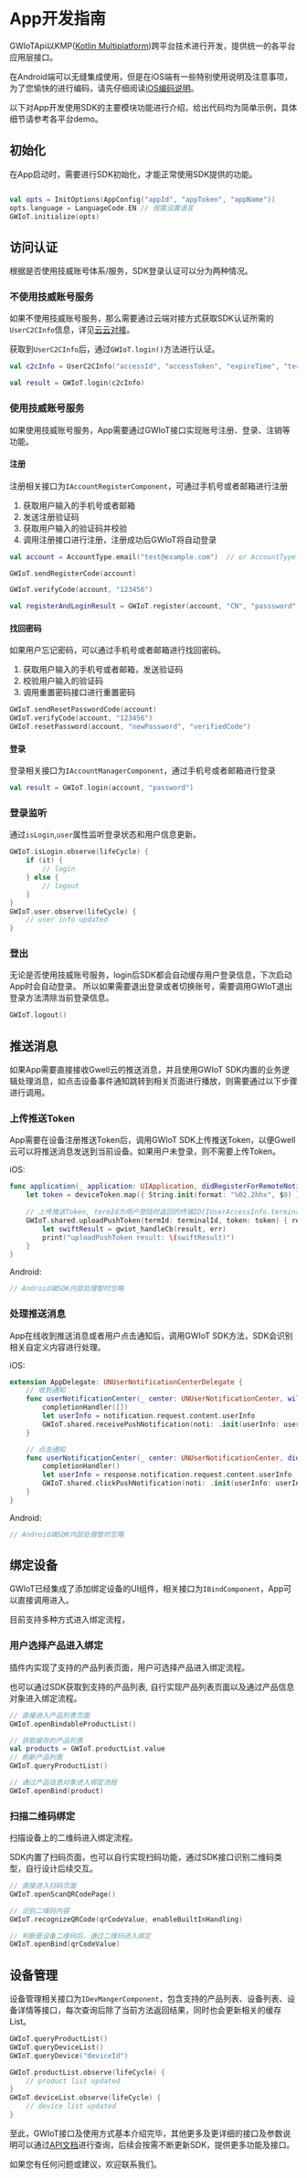 # App开发指南

GWIoTApi以KMP([Kotlin Multiplatform](https://kotlinlang.org/docs/multiplatform-intro.html))跨平台技术进行开发，提供统一的各平台应用层接口。

在Android端可以无缝集成使用，但是在iOS端有一些特别使用说明及注意事项，为了您愉快的进行编码，请先仔细阅读[iOS编码说明](../ios/docs/ios_coding_guide.md)。

以下对App开发使用SDK的主要模块功能进行介绍，给出代码均为简单示例，具体细节请参考各平台demo。

## 初始化
在App启动时，需要进行SDK初始化，才能正常使用SDK提供的功能。
```kotlin

val opts = InitOptions(AppConfig("appId", "appToken", "appName"))
opts.language = LanguageCode.EN // 按需设置语言
GWIoT.initialize(opts)
```

## 访问认证
根据是否使用技威账号体系/服务，SDK登录认证可以分为两种情况。
### 不使用技威账号服务
如果不使用技威账号服务，那么需要通过云端对接方式获取SDK认证所需的`UserC2CInfo`信息，详见[云云对接](https://note.youdao.com/coshare/index.html?token=EA4BCC59DE664ACCBA3AD7723D0B5B89&gid=108651055&_time=1745378888893#/1425034038)。

获取到`UserC2CInfo`后，通过`GWIoT.login()`方法进行认证。
```kotlin
val c2cInfo = UserC2CInfo("accessId", "accessToken", "expireTime", "terminalId", "expand")

val result = GWIoT.login(c2cInfo)

```

### 使用技威账号服务
如果使用技威账号服务，App需要通过GWIoT接口实现账号注册、登录、注销等功能。
#### 注册
注册相关接口为`IAccountRegisterComponent`，可通过手机号或者邮箱进行注册

1. 获取用户输入的手机号或者邮箱
2. 发送注册验证码
3. 获取用户输入的验证码并校验
4. 调用注册接口进行注册，注册成功后GWIoT将自动登录

```kotlin
val account = AccountType.email("test@example.com")  // or AccountType.mobile("1234567890", "+86"), user input

GWIoT.sendRegisterCode(account)

GWIoT.verifyCode(account, "123456")

val registerAndLoginResult = GWIoT.register(account, "CN", "passsword", "verifiedCode")
```
#### 找回密码
如果用户忘记密码，可以通过手机号或者邮箱进行找回密码。
1. 获取用户输入的手机号或者邮箱，发送验证码
2. 校验用户输入的验证码
3. 调用重置密码接口进行重置密码
```kotlin
GWIoT.sendResetPasswordCode(account)
GWIoT.verifyCode(account, "123456")
GWIoT.resetPassword(account, "newPassword", "verifiedCode")
```
#### 登录
登录相关接口为`IAccountManagerComponent`，通过手机号或者邮箱进行登录
```kotlin
val result = GWIoT.login(account, "password")
```

### 登录监听
通过`isLogin`,`user`属性监听登录状态和用户信息更新。
```kotlin
GWIoT.isLogin.observe(lifeCycle) {
    if (it) {
        // login
    } else {
        // logout
    }
}
GWIoT.user.observe(lifeCycle) {
    // user info updated
}
```

### 登出
无论是否使用技威账号服务，login后SDK都会自动缓存用户登录信息，下次启动App时会自动登录。
所以如果需要退出登录或者切换账号，需要调用GWIoT退出登录方法清除当前登录信息。
```kotlin
GWIoT.logout()
```
## 推送消息
如果App需要直接接收Gwell云的推送消息，并且使用GWIoT SDK内置的业务逻辑处理消息，如点击设备事件通知跳转到相关页面进行播放，则需要通过以下步骤进行调用。

### 上传推送Token
App需要在设备注册推送Token后，调用GWIoT SDK上传推送Token，以便Gwell云可以将推送消息发送到当前设备。如果用户未登录，则不需要上传Token。

iOS:
```swift
func application(_ application: UIApplication, didRegisterForRemoteNotificationsWithDeviceToken deviceToken: Data) {
    let token = deviceToken.map({ String.init(format: "%02.2hhx", $0) }).joined()
    
    // 上传推送Token, termId为用户登陆时返回的终端ID(IUserAccessInfo.terminalId)
    GWIoT.shared.uploadPushToken(termId: terminalId, token: token) { result, err in
        let swiftResult = gwiot_handleCb(result, err)
        print("uploadPushToken result: \(swiftResult)")
    }
}
```

Android:
```kotlin
// Android端SDK内部处理暂时忽略
```

### 处理推送消息
App在线收到推送消息或者用户点击通知后，调用GWIoT SDK方法，SDK会识别相关自定义内容进行处理。

iOS:
```swift
extension AppDelegate: UNUserNotificationCenterDelegate {
    // 收到通知
    func userNotificationCenter(_ center: UNUserNotificationCenter, willPresent notification: UNNotification, withCompletionHandler completionHandler: @escaping (UNNotificationPresentationOptions) -> Void) {
        completionHandler([])
        let userInfo = notification.request.content.userInfo
        GWIoT.shared.receivePushNotification(noti: .init(userInfo: userInfo))
    }

    // 点击通知
    func userNotificationCenter(_ center: UNUserNotificationCenter, didReceive response: UNNotificationResponse, withCompletionHandler completionHandler: @escaping () -> Void) {
        completionHandler()
        let userInfo = response.notification.request.content.userInfo
        GWIoT.shared.clickPushNotification(noti: .init(userInfo: userInfo))
    }
}
```

Android:
    
```kotlin
// Android端SDK内部处理暂时忽略
```

## 绑定设备
GWIoT已经集成了添加绑定设备的UI组件，相关接口为`IBindComponent`，App可以直接调用进入。

目前支持多种方式进入绑定流程，

### 用户选择产品进入绑定
插件内实现了支持的产品列表页面，用户可选择产品进入绑定流程。

也可以通过SDK获取到支持的产品列表, 自行实现产品列表页面以及通过产品信息对象进入绑定流程。

```kotlin
// 直接进入产品列表页面
GWIoT.openBindableProductList()

// 获取缓存的产品列表
val products = GWIoT.productList.value
// 刷新产品列表
GWIoT.queryProductList()

// 通过产品信息对象进入绑定流程
GWIoT.openBind(product)
```

### 扫描二维码绑定

扫描设备上的二维码进入绑定流程。

SDK内置了扫码页面，也可以自行实现扫码功能，通过SDK接口识别二维码类型，自行设计后续交互。

```kotlin
// 直接进入扫码页面
GWIoT.openScanQRCodePage()

// 识别二维码内容
GWIoT.recognizeQRCode(qrCodeValue, enableBuiltInHandling)

// 判断是设备二维码后，通过二维码进入绑定
GWIoT.openBind(qrCodeValue)
```


## 设备管理
设备管理相关接口为`IDevMangerComponent`，包含支持的产品列表、设备列表、设备详情等接口，每次查询后除了当前方法返回结果，同时也会更新相关的缓存List。

```kotlin
GWIoT.queryProductList()
GWIoT.queryDeviceList()
GWIoT.queryDevice("deviceId")

GWIoT.productList.observe(lifeCycle) {
    // product list updated
}
GWIoT.deviceList.observe(lifeCycle) {
    // device list updated
}
```

至此，GWIoT接口及使用方式基本介绍完毕，其他更多及更详细的接口及参数说明可以通过[API文档](https://reoqoo.github.io/gwiotapi/api/-g-w-io-t-api/com.gw.gwiotapi/-g-w-io-t/index.html)进行查询，后续会按需不断更新SDK，提供更多功能及接口。

如果您有任何问题或建议，欢迎联系我们。

